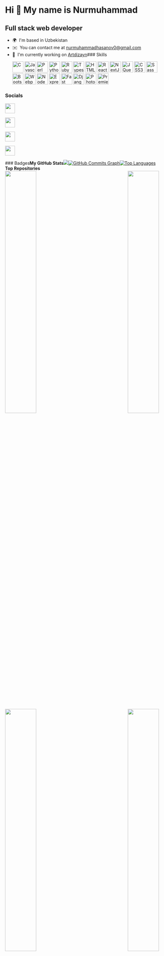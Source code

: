 Hi 👋 My name is Nurmuhammad
============================

Full stack web developer
------------------------

* 🌍  I'm based in Uzbekistan
* ✉️  You can contact me at [nurmuhammadhasanov0@gmail.com](mailto:nurmuhammadhasanov0@gmail.com)
* 🚀  I'm currently working on [Artdizayn](http://artdizayn.netlify.app)### Skills<p align="left">
  <a href="https://docs.microsoft.com/en-us/cpp/?view=msvc-170" target="_blank" rel="noreferrer"><img
      src="https://raw.githubusercontent.com/danielcranney/readme-generator/main/public/icons/skills/c-colored.svg"
      width="36" height="36" alt="C" /></a>
  <a href="https://developer.mozilla.org/en-US/docs/Web/JavaScript" target="_blank" rel="noreferrer"><img
      src="https://raw.githubusercontent.com/danielcranney/readme-generator/main/public/icons/skills/javascript-colored.svg"
      width="36" height="36" alt="Javascript" /></a>
  <a href="https://www.perl.org/" target="_blank" rel="noreferrer"><img
      src="https://raw.githubusercontent.com/danielcranney/readme-generator/main/public/icons/skills/perl-colored.svg"
      width="36" height="36" alt="Perl" /></a>
  <a href="https://www.python.org/" target="_blank" rel="noreferrer"><img
      src="https://raw.githubusercontent.com/danielcranney/readme-generator/main/public/icons/skills/python-colored.svg"
      width="36" height="36" alt="Python" /></a>
  <a href="https://www.ruby-lang.org/en/" target="_blank" rel="noreferrer"><img
      src="https://raw.githubusercontent.com/danielcranney/readme-generator/main/public/icons/skills/ruby-colored.svg"
      width="36" height="36" alt="Ruby" /></a>
  <a href="https://www.typescriptlang.org/" target="_blank" rel="noreferrer"><img
      src="https://raw.githubusercontent.com/danielcranney/readme-generator/main/public/icons/skills/typescript-colored.svg"
      width="36" height="36" alt="Typescript" /></a>
  <a href="https://developer.mozilla.org/en-US/docs/Glossary/HTML5" target="_blank" rel="noreferrer"><img
      src="https://raw.githubusercontent.com/danielcranney/readme-generator/main/public/icons/skills/html5-colored.svg"
      width="36" height="36" alt="HTML5" /></a>
  <a href="https://reactjs.org/" target="_blank" rel="noreferrer"><img
      src="https://raw.githubusercontent.com/danielcranney/readme-generator/main/public/icons/skills/react-colored.svg"
      width="36" height="36" alt="React" /></a>
  <a href="https://nextjs.org/docs" target="_blank" rel="noreferrer"><img
      src="https://raw.githubusercontent.com/danielcranney/readme-generator/main/public/icons/skills/nextjs-colored-dark.svg"
      width="36" height="36" alt="NextJs" /></a>
  <a href="https://jquery.com/" target="_blank" rel="noreferrer"><img
      src="https://raw.githubusercontent.com/danielcranney/readme-generator/main/public/icons/skills/jquery-colored.svg"
      width="36" height="36" alt="JQuery" /></a>
  <a href="https://www.w3.org/TR/CSS/#css" target="_blank" rel="noreferrer"><img
      src="https://raw.githubusercontent.com/danielcranney/readme-generator/main/public/icons/skills/css3-colored.svg"
      width="36" height="36" alt="CSS3" /></a>
  <a href="https://sass-lang.com/" target="_blank" rel="noreferrer"><img
      src="https://raw.githubusercontent.com/danielcranney/readme-generator/main/public/icons/skills/sass-colored.svg"
      width="36" height="36" alt="Sass" /></a>
  <a href="https://getbootstrap.com/" target="_blank" rel="noreferrer"><img
      src="https://raw.githubusercontent.com/danielcranney/readme-generator/main/public/icons/skills/bootstrap-colored.svg"
      width="36" height="36" alt="Bootstrap" /></a>
  <a href="https://webpack.js.org/" target="_blank" rel="noreferrer"><img
      src="https://raw.githubusercontent.com/danielcranney/readme-generator/main/public/icons/skills/webpack-colored.svg"
      width="36" height="36" alt="Webpack" /></a>
  <a href="https://nodejs.org/en/" target="_blank" rel="noreferrer"><img
      src="https://raw.githubusercontent.com/danielcranney/readme-generator/main/public/icons/skills/nodejs-colored.svg"
      width="36" height="36" alt="NodeJS" /></a>
  <a href="https://expressjs.com/" target="_blank" rel="noreferrer"><img
      src="https://raw.githubusercontent.com/danielcranney/readme-generator/main/public/icons/skills/express-colored-dark.svg"
      width="36" height="36" alt="Express" /></a>
  <a href="https://fastapi.tiangolo.com/" target="_blank" rel="noreferrer"><img
      src="https://raw.githubusercontent.com/danielcranney/readme-generator/main/public/icons/skills/fastapi-colored.svg"
      width="36" height="36" alt="Fast API" /></a>
  <a href="https://www.djangoproject.com/" target="_blank" rel="noreferrer"><img
      src="https://raw.githubusercontent.com/danielcranney/readme-generator/main/public/icons/skills/django-colored-dark.svg"
      width="36" height="36" alt="Django" /></a>
  <a href="https://www.adobe.com/uk/products/photoshop.html" target="_blank" rel="noreferrer"><img
      src="https://raw.githubusercontent.com/danielcranney/readme-generator/main/public/icons/skills/photoshop-colored-dark.svg"
      width="36" height="36" alt="Photoshop" /></a>
  <a href="https://www.adobe.com/uk/products/premiere.html" target="_blank" rel="noreferrer"><img
      src="https://raw.githubusercontent.com/danielcranney/readme-generator/main/public/icons/skills/premierepro-colored-dark.svg"
      width="36" height="36" alt="Premiere Pro" /></a>
</p>

### Socials


<p align="left">

  <a href="https://www.facebook.com/developernurmuhammad" target="_blank" rel="noreferrer"><img
      src="https://raw.githubusercontent.com/danielcranney/readme-generator/main/public/icons/socials/facebook.svg"
      width="32" height="32" /></a>

  <a href="https://www.github.com/nurmuhammaddeveloper" target="_blank" rel="noreferrer"><img
      src="https://raw.githubusercontent.com/danielcranney/readme-generator/main/public/icons/socials/github-dark.svg"
      width="32" height="32" /></a>

  <a href="http://www.instagram.com/developernurmuhammad" target="_blank" rel="noreferrer"><img
      src="https://raw.githubusercontent.com/danielcranney/readme-generator/main/public/icons/socials/instagram.svg"
      width="32" height="32" /></a>

  <a href="https://www.linkedin.com/in/nurmuhammad-hasanov-5229a8226/" target="_blank" rel="noreferrer"><img
      src="https://raw.githubusercontent.com/danielcranney/readme-generator/main/public/icons/socials/linkedin.svg"
      width="32" height="32" /></a>
</p>### Badges<b>My GitHub Stats</b><a href="http://www.github.com/nurmuhammaddeveloper"><img
    src="https://github-readme-streak-stats.herokuapp.com/?user=nurmuhammaddeveloper&stroke=ffffff&background=1c1917&ring=0891b2&fire=0891b2&currStreakNum=ffffff&currStreakLabel=0891b2&sideNums=ffffff&sideLabels=ffffff&dates=ffffff&hide_border=true" /></a><a
  href="http://www.github.com/nurmuhammaddeveloper"><img
    src="https://activity-graph.herokuapp.com/graph?username=nurmuhammaddeveloper&bg_color=1c1917&color=ffffff&line=0891b2&point=ffffff&area_color=1c1917&area=true&hide_border=true&custom_title=GitHub%20Commits%20Graph"
    alt="GitHub Commits Graph" /></a><a href="https://github.com/nurmuhammaddeveloper" align="left"><img
    src="https://github-readme-stats.vercel.app/api/top-langs/?username=nurmuhammaddeveloper&langs_count=10&title_color=0891b2&text_color=ffffff&icon_color=0891b2&bg_color=1c1917&hide_border=true&locale=en&custom_title=Top%20%Languages"
    alt="Top Languages" /></a><b>Top Repositories</b>
<div width="100%" align="center"><a href="https://github.com/nurmuhammaddeveloper/artdizayn" align="left"><img
      align="left" width="45%"
      src="https://github-readme-stats.vercel.app/api/pin/?username=nurmuhammaddeveloper&repo=artdizayn&title_color=0891b2&text_color=ffffff&icon_color=0891b2&bg_color=1c1917&hide_border=true&locale=en" /></a><a
    href="https://github.com/nurmuhammaddeveloper/kelajagimiz.uz" align="right"><img align="right" width="45%"
      src="https://github-readme-stats.vercel.app/api/pin/?username=nurmuhammaddeveloper&repo=kelajagimiz.uz&title_color=0891b2&text_color=ffffff&icon_color=0891b2&bg_color=1c1917&hide_border=true&locale=en" /></a>
</div><br /><br /><br /><br /><br /><br /><br /><br /><br /><br /><br /><br />
<div width="100%" align="center"><a href="https://github.com/nurmuhammaddeveloper/virtual-server" align="left"><img
      align="left" width="45%"
      src="https://github-readme-stats.vercel.app/api/pin/?username=nurmuhammaddeveloper&repo=virtual-server&title_color=0891b2&text_color=ffffff&icon_color=0891b2&bg_color=1c1917&hide_border=true&locale=en" /></a><a
    href="https://github.com/nurmuhammaddeveloper/uzbekcoders_hack" align="right"><img align="right" width="45%"
      src="https://github-readme-stats.vercel.app/api/pin/?username=nurmuhammaddeveloper&repo=uzbekcoders_hack&title_color=0891b2&text_color=ffffff&icon_color=0891b2&bg_color=1c1917&hide_border=true&locale=en" /></a>
</div>
